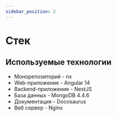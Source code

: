 ```yaml
---
sidebar_position: 2
---
```


# Стек

## Используемые технологии
* Монорепозиторий - nx
* Web-приложение - Angular 14
* Backend-приложение - NestJS
* База данных - MongoDB 4.4.6
* Документация - Docosaurus
* Веб сервер - Nginx
